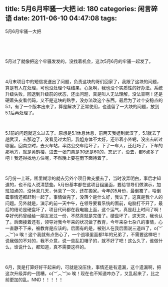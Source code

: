 title: 5月6月牢骚一大把
id: 180
categories: 闲言碎语
date: 2011-06-10 04:47:08
tags:
---

5月6月牢骚一大把
</br>

&nbsp;

</br>

5月过了就像把这个牢骚发发的，没找着机会，这次5月6月的牢骚一起发了。

</br>

4月末项目中的短信发送出了问题，负责这块的哥们回家了，我跟了这块的问题，算是有人在处理，可也没处理个啥结果，心急啊，我也没个实质性的好办法。系统升级失败，回退到升级前的状态，还出问题，真是叫人无法理解，没法查啊！还是硬着头皮看代码，又不是这块的熟手，没办法改这个东西。最后为了过个安稳点的5.1，有了一个版本出来了，算是解决了正常使用，也遗留了一大块的问题，放到5.1后再处理了。

</br>

5.1前的问题就这么过去了。原想是5.1休息休息，前两天我姐到武汉了，5.1就去了趟武汉，去那边了，没看见过太阳，我姐身体不太好，还带着小外甥，没出去转过哪里。回南京时，去火车站，半路公交车给坏了，下了一车人，还赶巧了，下车的那地方，就是黄鹤楼，进去一张门票是30还是60的，忘记了，没去，都6点多了吧！我还得找地方住呢，不然晚上要在雨下面待着了。

</br>

5月份一上班，稀里糊涂的就去另外个项目做支援去了，当时没弄明白，事后才知道的，也不给人说清楚些。5月份基本都在这项目组里面，要给领导们做演示，加班加点的，没休息几天，休息了一次，还在搬家。今年的5月份，最倒霉了，啥倒霉事情还都赶到一起了。事情做完了，没落个是什么好，我认了，这真是我个人的问题。另外就是，演示的前一天中午，在领导要看系统的面前，电脑打不开了，最后的结论是硬盘坏了，项目代码都在我电脑上面，这个运气，真是赶上时间了啊！幸好代码曾经给一朋友发过一份，不然真就是完蛋了。硬盘坏了，这天灾，我也认了。后面接着还有，领导对我今年来的状况做了教育，今年来杂七杂八的事情，心一直静不下来，被教育是应该的。后面有的是，被别人在我后面说三道四了，o(︶︿︶)o 唉！这个我就有点伤心了，一个战壕里面都1年的兄弟了，不需要这样吧！说我做的不对的，我不介意，说一些乱扣帽子的，就不好了吧！这么久了，谁做什么，谁说什么，都知道，真不需要这样的。

</br>

6月，我是打算好好干起来的，可就是没压住，事情还是有遗漏，这个遗漏啊，把这次升级弄的一团糟，o(︶︿︶)o 唉！现在也不知道咋办了，又乱起来了，比之前更加的乱。NND！！！！！

</br>
